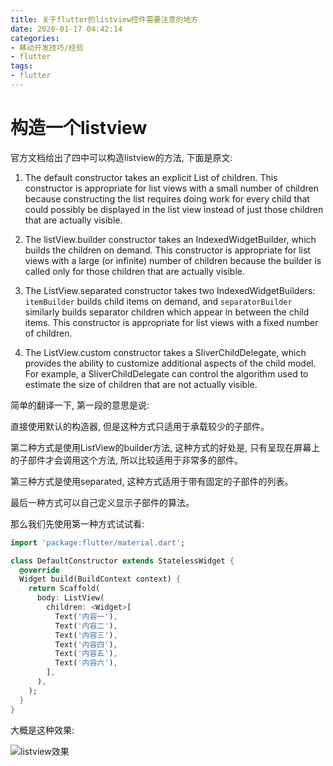 ```yaml
---
title: 关于flutter的listview控件需要注意的地方
date: 2020-01-17 04:42:14
categories:
- 移动开发技巧/经验
- flutter
tags:
- flutter
---
```


# 构造一个listview

官方文档给出了四中可以构造listview的方法, 下面是原文:

1. The default constructor takes an explicit List<Widget> of children. This constructor is appropriate for list views with a small number of children because constructing the list requires doing work for every child that could possibly be displayed in the list view instead of just those children that are actually visible.


<!--more-->
2. The listView.builder constructor takes an IndexedWidgetBuilder, which builds the children on demand. This constructor is appropriate for list views with a large (or infinite) number of children because the builder is called only for those children that are actually visible.

3. The ListView.separated constructor takes two IndexedWidgetBuilders: `itemBuilder` builds child items on demand, and `separatorBuilder` similarly builds separator children which appear in between the child items. This constructor is appropriate for list views with a fixed number of children.

4. The ListView.custom constructor takes a SliverChildDelegate, which provides the ability to customize additional aspects of the child model. For example, a SliverChildDelegate can control the algorithm used to estimate the size of children that are not actually visible.

简单的翻译一下, 第一段的意思是说:

直接使用默认的构造器, 但是这种方式只适用于承载较少的子部件。

第二种方式是使用ListView的builder方法, 这种方式的好处是, 只有呈现在屏幕上的子部件才会调用这个方法, 所以比较适用于非常多的部件。

第三种方式是使用separated, 这种方式适用于带有固定的子部件的列表。

最后一种方式可以自己定义显示子部件的算法。

那么我们先使用第一种方式试试看:

```dart
import 'package:flutter/material.dart';

class DefaultConstructor extends StatelessWidget {
  @override
  Widget build(BuildContext context) {
    return Scaffold(
      body: ListView(
        children: <Widget>[
          Text('内容一'),
          Text('内容二'),
          Text('内容三'),
          Text('内容四'),
          Text('内容五'),
          Text('内容六'),
        ],
      ),
    );
  }
}
```

大概是这种效果:

![listview效果](/images/mobile/flutter/flutter_listview_default_constructor.png)
